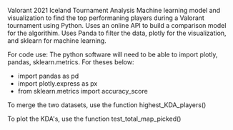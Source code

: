Valorant 2021 Iceland Tournament Analysis
Machine learning model and visualization to find the top performaning players during a Valorant tournament using Python. Uses an online API to build a comparison model for the algorithim. Uses Panda to filter the data, plotly for the visualization, and sklearn for machine learning. 



For code use:
The python software will need to be able to
import plotly, pandas, sklearn.metrics.
For theses below:
- import pandas as pd
- import plotly.express as px
- from sklearn.metrics import accuracy_score

To merge the two datasets, use the function highest_KDA_players()

To plot the KDA's, use the function test_total_map_picked()
